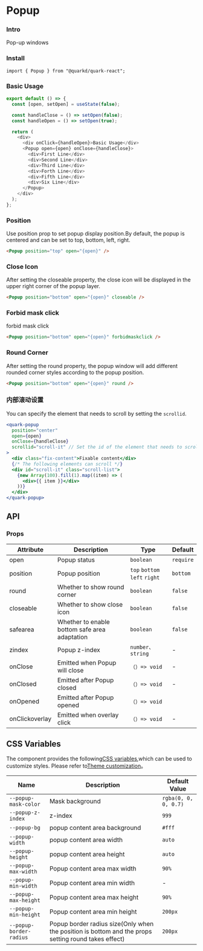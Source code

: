 # Popup

### Intro

Pop-up windows

### Install

```tsx
import { Popup } from "@quarkd/quark-react";
```

### Basic Usage

```js
export default () => {
  const [open, setOpen] = useState(false);

  const handleClose = () => setOpen(false);
  const handleOpen = () => setOpen(true);

  return (
    <div>
      <div onClick={handleOpen}>Basic Usage</div>
      <Popup open={open} onClose={handleClose}>
        <div>First Line</div>
        <div>Second Line</div>
        <div>Third Line</div>
        <div>Forth Line</div>
        <div>Fifth Line</div>
        <div>Six Line</div>
      </Popup>
    </div>
  );
};
```

### Position

Use position prop to set popup display position.By default, the popup is centered and can be set to top, bottom, left, right.

```html
<Popup position="top" open="{open}" />
```

### Close Icon

After setting the closeable property, the close icon will be displayed in the upper right corner of the popup layer.

```html
<Popup position="bottom" open="{open}" closeable />
```

### Forbid mask click

forbid mask click

```html
<Popup position="bottom" open="{open}" forbidmaskclick />
```

### Round Corner

After setting the round property, the popup window will add different rounded corner styles according to the popup position.

```html
<Popup position="bottom" open="{open}" round />
```

### 内部滚动设置

You can specify the element that needs to scroll by setting the `scrollid`.

```jsx
<quark-popup
  position="center"
  open={open}
  onClose={handleClose}
  scrollid="scroll-it" // Set the id of the element that needs to scroll
>
  <div class="fix-content">Fixable content</div>
  {/* The following elements can scroll */}
  <div id="scroll-it" class="scroll-list">
    {new Array(100).fill(1).map((item) => (
      <div>{{ item }}</div>
    ))}
  </div>
</quark-popup>
```

## API

### Props

| Attribute      | Description                                   | Type                          | Default   |
| -------------- | --------------------------------------------- | ----------------------------- | --------- |
| open           | Popup status                                  | `boolean`                     | `require` |
| position       | Popup position                                | `top` `bottom` `left` `right` | `bottom`  |
| round          | Whether to show round corner                  | `boolean`                     | `false`   |
| closeable      | Whether to show close icon                    | `boolean `                    | `false`   |
| safearea       | Whether to enable bottom safe area adaptation | `boolean`                     | `false`   |
| zindex         | Popup z-index                                 | `number、string `             | -         |
| onClose        | Emitted when Popup will close                 | `（）=> void`                 | -         |
| onClosed       | Emitted after Popup closed                    | `（）=> void`                 | -         |
| onOpened       | Emitted after Popup opened                    | `（）=> void`                 |
| onClickoverlay | Emitted when overlay click                    | `（）=> void`                 | -         |

## CSS Variables

The component provides the following[CSS variables](https://developer.mozilla.org/zh-CN/docs/Web/CSS/Using_CSS_custom_properties),which can be used to customize styles. Please refer to[Theme customization](#/zh-CN/guide/theme)。

| Name                    | Description                                                                                         | Default Value        |
| ----------------------- | --------------------------------------------------------------------------------------------------- | -------------------- |
| `--popup-mask-color`    | Mask background                                                                                     | `rgba(0, 0, 0, 0.7)` |
| `--popup-z-index`       | z-index                                                                                             | `999`                |
| `--popup-bg`            | popup content area background                                                                       | `#fff`               |
| `--popup-width`         | popup content area width                                                                            | `auto`               |
| `--popup-height`        | popup content area height                                                                           | `auto`               |
| `--popup-max-width`     | Popup content area max width                                                                        | `90%`                |
| `--popup-min-width`     | Popup content area min width                                                                        | -                    |
| `--popup-max-height`    | Popup content area max height                                                                       | `90%`                |
| `--popup-min-height`    | Popup content area min height                                                                       | `200px`              |
| `--popup-border-radius` | Popup border radius size(Only when the position is bottom and the props setting round takes effect) | `200px`              |
